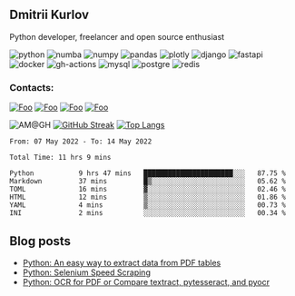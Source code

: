 ## Dmitrii Kurlov

Python developer, freelancer and open source enthusiast

![python](https://img.shields.io/badge/Python-FFD43B?style=for-the-badge&logo=python&logoColor=darkgreen) ![numba](https://img.shields.io/badge/Numba-00A3E0?style=for-the-badge&logo=Numba&logoColor=white) ![numpy](https://img.shields.io/badge/Numpy-777BB4?style=for-the-badge&logo=numpy&logoColor=white) ![pandas](https://img.shields.io/badge/Pandas-2C2D72?style=for-the-badge&logo=pandas&logoColor=white) ![plotly](https://img.shields.io/badge/Plotly-239120?style=for-the-badge&logo=plotly&logoColor=white) ![django](https://img.shields.io/badge/Django-092E20?style=for-the-badge&logo=django&logoColor=green) ![fastapi](https://img.shields.io/badge/fastapi-109989?style=for-the-badge&logo=FASTAPI&logoColor=white) ![docker](https://img.shields.io/badge/Docker-2CA5E0?style=for-the-badge&logo=docker&logoColor=white) ![gh-actions](	https://img.shields.io/badge/GitHub_Actions-2088FF?style=for-the-badge&logo=github-actions&logoColor=white) ![mysql](https://img.shields.io/badge/MySQL-005C84?style=for-the-badge&logo=mysql&logoColor=white) ![postgre](https://img.shields.io/badge/PostgreSQL-316192?style=for-the-badge&logo=postgresql&logoColor=white) ![redis](https://img.shields.io/badge/redis-%23DD0031.svg?&style=for-the-badge&logo=redis&logoColor=white)

### Contacts:

[![Foo](https://img.shields.io/badge/ProtonMail-8B89CC?style=for-the-badge&logo=protonmail&logoColor=white)](mailto:dmitriik@protonmail.com)
[![Foo](https://img.shields.io/badge/Telegram-2CA5E0?style=for-the-badge&logo=telegram&logoColor=white)](https://t.me/dmitrii_web)
[![Foo](https://img.shields.io/badge/LinkedIn-0077B5?style=for-the-badge&logo=linkedin&logoColor=white)](https://www.linkedin.com/in/dmitrii-k-145307222/)
[![Foo](https://img.shields.io/badge/Twitter-1DA1F2?style=for-the-badge&logo=twitter&logoColor=white)](https://twitter.com/aut0mati0n_guru)


![AM@GH](https://github-readme-stats.vercel.app/api/?username=dmitriiweb&show_icons=true&title_color=fff&icon_color=35a8df&text_color=9f9f9f&bg_color=151515)
[![GitHub Streak](https://github-readme-streak-stats.herokuapp.com/?user=dmitriiweb&theme=dark)](https://git.io/streak-stats)
[![Top Langs](https://github-readme-stats.vercel.app/api/top-langs/?username=dmitriiweb&layout=compact&theme=dark)](https://github.com/anuraghazra/github-readme-stats)
<!--START_SECTION:waka-->

```text
From: 07 May 2022 - To: 14 May 2022

Total Time: 11 hrs 9 mins

Python           9 hrs 47 mins   ██████████████████████░░░   87.75 %
Markdown         37 mins         █▒░░░░░░░░░░░░░░░░░░░░░░░   05.62 %
TOML             16 mins         ▓░░░░░░░░░░░░░░░░░░░░░░░░   02.46 %
HTML             12 mins         ▒░░░░░░░░░░░░░░░░░░░░░░░░   01.86 %
YAML             4 mins          ▒░░░░░░░░░░░░░░░░░░░░░░░░   00.73 %
INI              2 mins          ░░░░░░░░░░░░░░░░░░░░░░░░░   00.34 %
```

<!--END_SECTION:waka-->

## Blog posts
<!-- BLOG-POST-LIST:START -->
- [Python: An easy way to extract data from PDF tables](https://medium.com/@winston.smith.spb/python-an-easy-way-to-extract-data-from-pdf-tables-c8de22308341?source=rss-59e445e8d949------2)
- [Python: Selenium Speed Scraping](https://medium.com/@winston.smith.spb/python-selenium-speed-scraping-45bda525e42?source=rss-59e445e8d949------2)
- [Python: OCR for PDF or Compare textract, pytesseract, and pyocr](https://medium.com/@winston.smith.spb/python-ocr-for-pdf-or-compare-textract-pytesseract-and-pyocr-acb19122f38c?source=rss-59e445e8d949------2)
<!-- BLOG-POST-LIST:END -->
